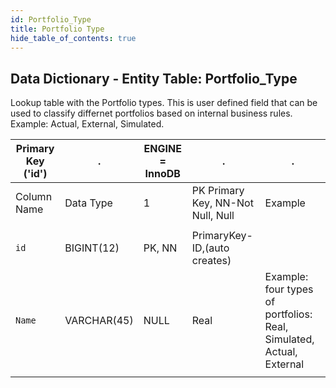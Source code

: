 ```yaml
---
id: Portfolio_Type
title: Portfolio Type
hide_table_of_contents: true
---
```


## Data Dictionary - Entity Table: Portfolio_Type

Lookup table with the Portfolio types. This is user defined field that can be used to classify differnet portfolios based on internal business rules. Example: Actual, External, Simulated.					

| Primary Key ('id')|.|ENGINE = InnoDB|.|.|
|---|---|---|---|---|
|Column Name|Data Type|1|PK Primary Key, NN-Not Null, Null|Example|Comments|
||
|`id`|BIGINT(12)|PK, NN|PrimaryKey-ID,(auto creates)|
|`Name`|VARCHAR(45)|NULL|Real|Example: four types of portfolios: Real, Simulated, Actual, External|
||
  
